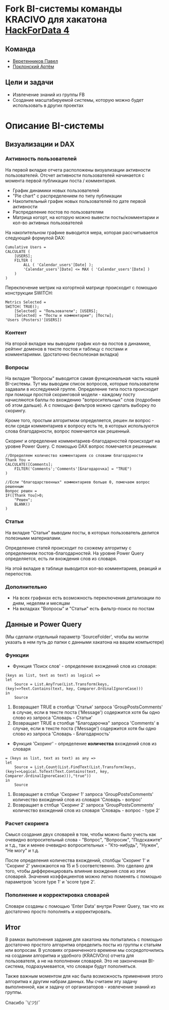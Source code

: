 # Fork BI-системы команды KRACIVO для хакатона [HackForData 4](https://github.com/hackfordata/4)

## Команда
+ [Веретенников Павел](https://www.facebook.com/PavelVeret)
+ [Поклонский Артём](https://www.facebook.com/poclonsky)

## Цели и задачи
+ Извлечение знаний из группы FB
+ Создание масштабируемой системы, которую можно будет использовать в других проектах

# Описание BI-системы
## Визуализации и DAX
### Активность пользователей
На первой вкладке отчета расположены визуализации активности пользователей. Отсчет активности пользователей начинается с момента первой публикации поста / комментария.

+ График динамики новых пользователей
+ "Pie chart" с распределением по типу публикации
+ Накопительный график новых пользователей по дате первой активности
+ Распределение постов по пользователям
+ Матрица когорт, на которую можно вывести посты/комментарии и кол-во активных пользователей

На накопительном графике выводится мера, которая рассчитывается следующей формулой DAX:
```dax
Cumulative Users = 
CALCULATE (
    [USERS];
    FILTER (
        ALL ( 'Calendar_users'[Date] );
        'Calendar_users'[Date] <= MAX ( 'Calendar_users'[Date] )
    )
)
```
Переключение метрик на когортной матрице происходит с помощью конструкции SWITCH:
```
Metrics Selected = 
SWITCH( TRUE();
    [Selected] = "Пользователи"; [USERS];
    [Selected] = "Посты и комментарии"; [Посты];
'Users (Posters)'[USERS])
```

### Контент
На второй вкладке мы выводим график кол-ва постов в динамике, рейтинг доменов в тексте постов и таблицу с постами и комментариями. (достаточно бесполезная вкладка)

### Вопросы
На вкладке "Вопросы" выводится самая функциональная часть нашей BI-системы. Тут мы выводим список вопросов, которые пользователи задавали в исследуемой группе. Определение типа поста происходит при помощи простой скоринговой модели - каждому посту начисляются баллы по вхождению "вопросительных" слов (подробнее об этом дальше). А с помощью фильтров можно сделать выборку по скорингу.

Кроме того, простым алгоритмом определяется, решен ли вопрос - если среди комментариев к вопросу есть те, в которых используются слова благодарности, вопрос помечается как решенный.

Скоринг и определение комментариев-благодарностей происходит на уровне Power Query. С помощью DAX вопрос помечается решенным:

```
//Определяем количество комментариев со словами благодарности
Thank You = 
CALCULATE([Comments];
    FILTER('Comments';'Comments'[Благодарочка] = "TRUE")
)
```
```
//Если "благодарственных" комментариев больше 0, помечаем вопрос решенным
Вопрос решен = 
IF([Thank You]>0;
    "Решен";
    BLANK()
)
```

### Статьи
На вкладке "Статьи" выводим посты, в которых пользователь делится полезными материалами.

Определение статей происходит по схожему алгоритму с определением постов-благодарностей. На уровне Power Query определяется, есть ли вхождения слов из словаря. 

На этой вкладке в таблице выводится кол-во комментариев, реакций и перепостов.

### Дополнительно 
+ На всех графиках есть возможность переключения детализации по дням, неделям и месяцам
+ На вкладках "Вопросы" и "Статьи" есть фильтр-поиск по постам


## Данные и Power Query

(Мы сделали отдельный параметр 'SourceFolder', чтобы вы могли указать в нем путь до папки с данными хакатона на вашем компьютере)

### Функции
+ Функция 'Поиск слов' - определение вхождений слов из словаря:
```
(keys as list, text as text) as logical =>
let
    Source = List.AnyTrue(List.Transform(keys, (key)=>Text.Contains(text, key, Comparer.OrdinalIgnoreCase)))
in
    Source
```
1. Возвращает TRUE в столбце  'Статья' запроса 'GroupPostsComments' в случае, если в тексте поста ('Message') содержится хотя бы одно слово из запроса 'Словарь - Статьи'
2. Возвращает TRUE в столбце "Благодарочка" запроса 'Comments' в случае, если в тексте поста ('Message') содержится хотя бы одно слово из запроса 'Словарь - Благодарность'

+ Функция 'Скоринг' - определение **количества** вхождений слов из словаря

```
= (keys as list, text as text) as any =>
let
    Source = List.Count(List.FindText(List.Transform(keys, (key)=>Logical.ToText(Text.Contains(text, key, Comparer.OrdinalIgnoreCase))),"true"))
in
    Source
```
1. Возвращает в стлбце 'Скоринг 1' запроса 'GroupPostsComments' количество вхождений слов из словаря 'Словарь - вопрос'
2. Возвращает в стлбце 'Скоринг 2' запроса 'GroupPostsComments' количество вхождений слов из словаря 'Словарь - вопрос - type 2'

### Расчет скоринга
Смысл создания двух словарей в том, чтобы можно было учесть как очевидно вопросительный слова - "Вопрос", "Вопросик", "Подскажите" и т.д., так и менее очевидно вопросительных - "Кто-нибудь", "Нужен", "Не могу" и т.д.

После определения количества вхождений, столбцы 'Скоринг 1' и 'Скоринг 2' умножаются на 15 и 5 соответственно. Это сделано для того, чтобы дифференцировать влияние вхождения слов из этих словарей. Значения коэффициентов можно легко поменять с помощью параметров 'score type 1' и 'score type 2'.

### Пополнение и корректировка словарей
Словари созданы с помощью 'Enter Data' внутри Power Query, так что их достаточно просто пополнять и корректировать.

## Итог
В рамках выполнения задания для хакатона мы попытались с помощью достаточно простого алгоритма определить посты из группы к статьям или вопросам. В условиях ограниченного времени мы сосредоточились на создании алгоритма и удобного (KRACIVOго) отчета для пользователя, а не на пополнении словарей. Это не законченная BI-система, подразумевается, что словари будут пополняться.

Также важным моментом для нас была возможность применения этого алгоритма к другим набрам данных. Мы считаем эту задачу выполненной, как и задачу от организаторов - извлечение знаний из группы.


Спасибо ¯\\_(ツ)_/¯
